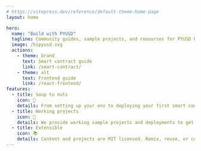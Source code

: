 ```yaml
---
# https://vitepress.dev/reference/default-theme-home-page
layout: home

hero:
  name: "Build with PYUSD"
  tagline: Community guides, sample projects, and resources for PYUSD builders
  image: /hipyusd.svg
  actions:
    - theme: brand
      text: Smart contract guide
      link: /smart-contract/
    - theme: alt
      text: Frontend guide
      link: /react-frontend/
features:
  - title: Soup to nuts
    icon: 🍜
    details: From setting up your env to deploying your first smart contract and frontend
  - title: Working projects
    icon: 🧰
    details: We provide working sample projects and deployments to get you started
  - title: Extensible
    icon: 📚
    details: Content and projects are MIT licensed. Remix, reuse, or contribute back.
---
```

